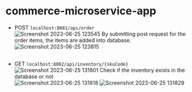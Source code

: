 # commerce-microservice-app

- POST ```localhost:8081/api/order```  
![Screenshot 2023-06-25 123545](https://github.com/AEsir777/fruit-subscription-app/assets/77596290/bfe0f801-c66a-4d9d-a061-d82ddd9d2035)
By submitting post request for the order items, the items are added into database.  
![Screenshot 2023-06-25 123815](https://github.com/AEsir777/fruit-subscription-app/assets/77596290/f86d5048-91f1-4746-9130-6d94c52d1bba)
##  
##    
##    
- GET ```localhost:8082/api/inventory/{skuCode}```  
![Screenshot 2023-06-25 131801](https://github.com/AEsir777/fruit-subscription-app/assets/77596290/586b9cc5-a438-4be4-9d27-b0e900c17c62)
Check if the inventory exists in the database or not  
![Screenshot 2023-06-25 131818](https://github.com/AEsir777/fruit-subscription-app/assets/77596290/bb0bff16-3060-4413-b566-2fe1218b9847)
![Screenshot 2023-06-25 131829](https://github.com/AEsir777/fruit-subscription-app/assets/77596290/074bf95f-9683-43a2-a23d-c8fcfdf8c1c2)

